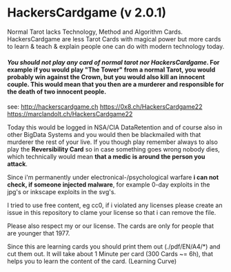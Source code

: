 # HackersCardgame (v 2.0.1)
Normal Tarot lacks Technology, Method and Algorithm Cards. HackersCardgame are less Tarot Cards with magical power but more cards to learn & teach & explain people one can do with modern technology today.

#### ***You should not play any card of normal tarot nor HackersCardgame***. For example if you would play "The Tower" from a normal Tarot, you would probably win against the Crown, but you would also kill an innocent couple. This would mean that you then are a murderer and responsible for the death of two innocent people.

see:
http://hackerscardgame.ch
https://0x8.ch/HackersCardgame22
https://marclandolt.ch/HackersCardgame22


Today this would be logged in NSA/CIA DataRetention and of course also in other BigData Systems and you would then be blackmailed with that murderer the rest of your live. If you though play remember always to also play the **Reversibility Card** so in case something goes wrong nobody dies, which technically would mean **that a medic is around the person you attack**.

Since i'm permanently under electronical-/psychological warfare **i can not check, if someone injected malware**, for example 0-day exploits in the jpg's or inkscape exploits in the svg's.

I tried to use free content, eg cc0, if i violated any licenses please create an issue in this repository to clame your license so that i can remove the file.

Please also respect my or our license. The cards are only for people that are younger that 1977.

Since this are learning cards you should print them out (./pdf/EN/A4/*) and cut them out. It will take about 1 Minute per card (300 Cards ~= 6h), that helps you to learn the content of the card. (Learning Curve)
